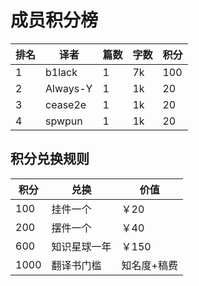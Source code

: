 # 成员积分榜

| 排名 | 译者 | 篇数 | 字数 | 积分 |
| --- | --- | --- | --- | --- |
| 1 | b1lack | 1 | 7k | 100 |
| 2 | Always-Y | 1 | 1k | 20 |
| 3 | cease2e | 1 | 1k | 20 |
| 4 | spwpun | 1 | 1k | 20 |

## 积分兑换规则

| 积分 | 兑换 | 价值 |
| --- | --- | --- |
| 100 | 挂件一个 | ￥20 |
| 200 | 摆件一个 | ￥40 |
| 600 | 知识星球一年 | ￥150 |
| 1000 | 翻译书门槛 | 知名度+稿费 |
